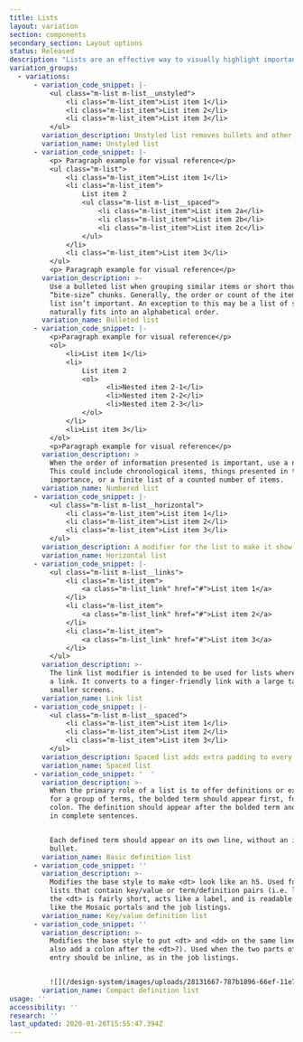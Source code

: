 ```yaml
---
title: Lists
layout: variation
section: components
secondary_section: Layout options
status: Released
description: "Lists are an effective way to visually highlight important information so that it can be more easily scanned and read. Before writing a list, it’s important to identify the best style needed for the information being presented.\n\nList items should:\n\n* Be capitalized\n* Avoid unnecessary repetition\n* Have a parallel structure\n* Start with an introductory clause or sentence\n* Use consistent punctuation\n\nIf the list items are complete sentences, the introductory clause should also be a complete sentence, followed by a colon. These list items should end with a period.\n\nIf the list items are a group of short fragments that each work to complete an introductory clause, the introductory clause should also be a short fragment, followed by a colon. These list items should end with no punctuation.\n\nMore information can be found at:\n* http://cfpb.github.io/design-manual/brand-guidelines/typography.html\t\n* https://cfpb.github.io/capital-framework/components/cf-typography/#lists"
variation_groups:
  - variations:
      - variation_code_snippet: |-
          <ul class="m-list m-list__unstyled">
              <li class="m-list_item">List item 1</li>
              <li class="m-list_item">List item 2</li>
              <li class="m-list_item">List item 3</li>
          </ul>
        variation_description: Unstyled list removes bullets and other styling from a list.
        variation_name: Unstyled list
      - variation_code_snippet: |-
          <p> Paragraph example for visual reference</p>
          <ul class="m-list">
              <li class="m-list_item">List item 1</li>
              <li class="m-list_item">
                  List item 2
                  <ul class="m-list m-list__spaced">
                      <li class="m-list_item">List item 2a</li>
                      <li class="m-list_item">List item 2b</li>
                      <li class="m-list_item">List item 2c</li>
                  </ul>
              </li>
              <li class="m-list_item">List item 3</li>
          </ul>
          <p> Paragraph example for visual reference</p>
        variation_description: >-
          Use a bulleted list when grouping similar items or short thoughts into
          “bite-size” chunks. Generally, the order or count of the items in a bullet
          list isn’t important. An exception to this may be a list of states, which
          naturally fits into an alphabetical order.
        variation_name: Bulleted list
      - variation_code_snippet: |-
          <p>Paragraph example for visual reference</p>
          <ol>
              <li>List item 1</li>
              <li>
                  List item 2
                  <ol>
                        <li>Nested item 2-1</li>
                        <li>Nested item 2-2</li>
                        <li>Nested item 2-3</li>
                  </ol>
              </li>
              <li>List item 3</li>
          </ol>
          <p>Paragraph example for visual reference</p>
        variation_description: >
          When the order of information presented is important, use a numbered list.
          This could include chronological items, things presented in the order or
          importance, or a finite list of a counted number of items.
        variation_name: Numbered list
      - variation_code_snippet: |-
          <ul class="m-list m-list__horizontal">
              <li class="m-list_item">List item 1</li>
              <li class="m-list_item">List item 2</li>
              <li class="m-list_item">List item 3</li>
          </ul>
        variation_description: A modifier for the list to make it show items horizontally.
        variation_name: Horizontal list
      - variation_code_snippet: |-
          <ul class="m-list m-list__links">
              <li class="m-list_item">
                  <a class="m-list_link" href="#">List item 1</a>
              </li>
              <li class="m-list_item">
                  <a class="m-list_link" href="#">List item 2</a>
              </li>
              <li class="m-list_item">
                  <a class="m-list_link" href="#">List item 3</a>
              </li>
          </ul>
        variation_description: >-
          The link list modifier is intended to be used for lists where each item is
          a link. It converts to a finger-friendly link with a large tap area on
          smaller screens.
        variation_name: Link list
      - variation_code_snippet: |-
          <ul class="m-list m-list__spaced">
              <li class="m-list_item">List item 1</li>
              <li class="m-list_item">List item 2</li>
              <li class="m-list_item">List item 3</li>
          </ul>
        variation_description: Spaced list adds extra padding to every element in a list.
        variation_name: Spaced list
      - variation_code_snippet: '  '
        variation_description: >-
          When the primary role of a list is to offer definitions or explanations
          for a group of terms, the bolded term should appear first, followed by a
          colon. The definition should appear after the bolded term and be written
          in complete sentences.


          Each defined term should appear on its own line, without an indentation or
          bullet.
        variation_name: Basic definition list
      - variation_code_snippet: ''
        variation_description: >-
          Modifies the base style to make <dt> look like an h5. Used for definition
          lists that contain key/value or term/definition pairs (i.e. lists where
          the <dt> is fairly short, acts like a label, and is readable in all caps),
          like the Mosaic portals and the job listings.
        variation_name: Key/value definition list
      - variation_code_snippet: ''
        variation_description: >-
          Modifies the base style to put <dt> and <dd> on the same line (and maybe
          also add a colon after the <dt>?). Used when the two parts of the list
          entry should be inline, as in the job listings.


          ![](/design-system/images/uploads/28131667-787b1896-66ef-11e7-8411-c0f40ba79e2c.png)
        variation_name: Compact definition list
usage: ''
accessibility: ''
research: ''
last_updated: 2020-01-28T15:55:47.394Z
---
```


